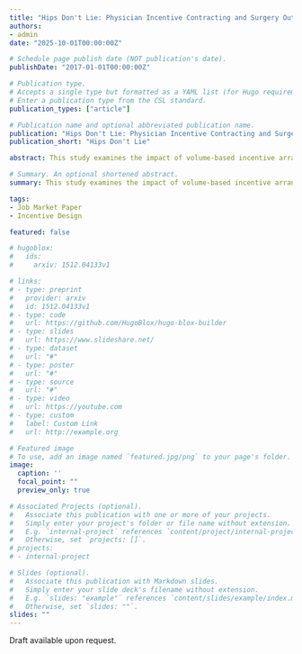 ```yaml
---
title: "Hips Don't Lie: Physician Incentive Contracting and Surgery Outcomes"
authors:
- admin
date: "2025-10-01T00:00:00Z"

# Schedule page publish date (NOT publication's date).
publishDate: "2017-01-01T00:00:00Z"

# Publication type.
# Accepts a single type but formatted as a YAML list (for Hugo requirements).
# Enter a publication type from the CSL standard.
publication_types: ["article"]

# Publication name and optional abbreviated publication name.
publication: "Hips Don't Lie: Physician Incentive Contracting and Surgery Outcomes"
publication_short: "Hips Don't Lie"

abstract: This study examines the impact of volume-based incentive arrangements for hospital chief physicians on the quantity and quality of discretionary surgeries. I exploit a regulatory reform in Germany that prohibited incentive pay tied to procedural volumes and study its effect on hip replacement surgeries, a procedure subject to physician discretion and concerns about overuse. Following the reform, hip replacement volumes declined by 3.6% at affected hospitals, with the effect concentrated among privately owned hospitals, where volumes declined by 17.7%. I also find evidence that volume-based incentives are associated with higher incidences of surgery-related infections, suggesting adverse effects on treatment quality. These findings show that contractual incentives tied to output measures can distort treatment decisions and compromise quality, underscoring the real effects of incentive design in healthcare.

# Summary. An optional shortened abstract.
summary: This study examines the impact of volume-based incentive arrangements for hospital chief physicians on the quantity and quality of discretionary surgeries.

tags:
- Job Market Paper
- Incentive Design

featured: false

# hugoblox:
#   ids:
#     arxiv: 1512.04133v1

# links:
# - type: preprint
#   provider: arxiv
#   id: 1512.04133v1
# - type: code
#   url: https://github.com/HugoBlox/hugo-blox-builder
# - type: slides
#   url: https://www.slideshare.net/
# - type: dataset
#   url: "#"
# - type: poster
#   url: "#"
# - type: source
#   url: "#"
# - type: video
#   url: https://youtube.com
# - type: custom
#   label: Custom Link
#   url: http://example.org

# Featured image
# To use, add an image named `featured.jpg/png` to your page's folder. 
image:
  caption: ''
  focal_point: ""
  preview_only: true

# Associated Projects (optional).
#   Associate this publication with one or more of your projects.
#   Simply enter your project's folder or file name without extension.
#   E.g. `internal-project` references `content/project/internal-project/index.md`.
#   Otherwise, set `projects: []`.
# projects:
# - internal-project

# Slides (optional).
#   Associate this publication with Markdown slides.
#   Simply enter your slide deck's filename without extension.
#   E.g. `slides: "example"` references `content/slides/example/index.md`.
#   Otherwise, set `slides: ""`.
slides: ""
---
```


Draft available upon request.
